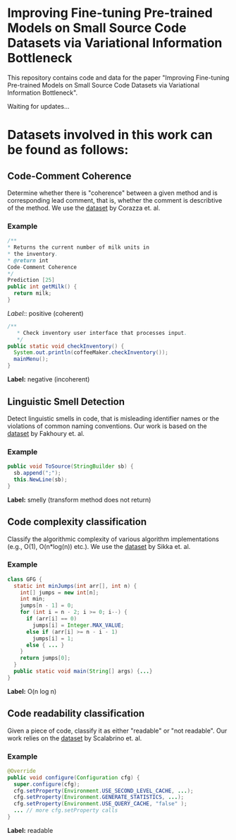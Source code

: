 # Improving Fine-tuning Pre-trained Models on Small Source Code Datasets via Variational Information Bottleneck

This repository contains code and data for the paper "Improving Fine-tuning Pre-trained Models on Small Source Code Datasets via Variational Information Bottleneck".

Waiting for updates...

# Datasets involved in this work can be found as follows:

## Code-Comment Coherence

Determine whether there is "coherence" between a given method and is corresponding lead comment, that is,
whether the comment is describtive of the method. 
We use the [dataset](http://www2.unibas.it/gscanniello/coherence/) by Corazza et. al.

### Example

```java
/**
* Returns the current number of milk units in
* the inventory.
* @return int
Code-Comment Coherence
*/
Prediction [25]
public int getMilk() {
  return milk;
}
```
*Label:*: positive (coherent) 

```java
/**
   * Check inventory user interface that processes input.
   */
public static void checkInventory() {
  System.out.println(coffeeMaker.checkInventory());
  mainMenu();
}
```
**Label:** negative (incoherent) 

## Linguistic Smell Detection

Detect linguistic smells in code, that is misleading
identifier names or the violations of common naming conventions. 
Our work is based on the [dataset](https://github.com/Smfakhoury/SANER-2018-KeepItSimple-) by Fakhoury et. al.

### Example

```java
public void ToSource(StringBuilder sb) {
  sb.append(";");
  this.NewLine(sb);
}
``` 
**Label:** smelly (transform method does not return)

## Code complexity classification

Classify the algorithmic complexity of various algorithm implementations (e.g., O(1), O(n*log(n)) etc.).
We use the [dataset](https://github.com/midas-research/corcod-dataset) by Sikka et. al.

### Example

```java
class GFG {
  static int minJumps(int arr[], int n) {
    int[] jumps = new int[n];
    int min;
    jumps[n - 1] = 0;
    for (int i = n - 2; i >= 0; i--) {
      if (arr[i] == 0)
        jumps[i] = Integer.MAX_VALUE;
      else if (arr[i] >= n - i - 1) 
        jumps[i] = 1;
      else { ... }
    }
    return jumps[0];
  }
  public static void main(String[] args) {...}
}
``` 
**Label:** O(n log n)

## Code readability classification

Given a piece of code, classify it as either "readable" or "not readable".
Our work relies on the [dataset](https://dibt.unimol.it/report/readability/) by Scalabrino et. al.

### Example

```java
@Override
public void configure(Configuration cfg) {
  super.configure(cfg);
  cfg.setProperty(Environment.USE_SECOND_LEVEL_CACHE, ...);
  cfg.setProperty(Environment.GENERATE_STATISTICS, ...);
  cfg.setProperty(Environment.USE_QUERY_CACHE, "false" );
  ... // more cfg.setProperty calls
}
``` 
**Label:** readable
